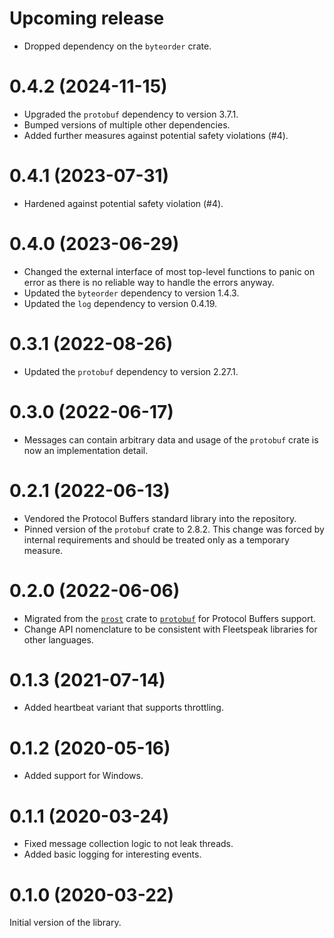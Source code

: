 Upcoming release
================

  * Dropped dependency on the `byteorder` crate.

0.4.2 (2024-11-15)
==================

  * Upgraded the `protobuf` dependency to version 3.7.1.
  * Bumped versions of multiple other dependencies.
  * Added further measures against potential safety violations (#4).

0.4.1 (2023-07-31)
==================

  * Hardened against potential safety violation (#4).

0.4.0 (2023-06-29)
==================

  * Changed the external interface of most top-level functions to panic on error
    as there is no reliable way to handle the errors anyway.
  * Updated the `byteorder` dependency to version 1.4.3.
  * Updated the `log` dependency to version 0.4.19.

0.3.1 (2022-08-26)
==================

  * Updated the `protobuf` dependency to version 2.27.1.

0.3.0 (2022-06-17)
==================

  * Messages can contain arbitrary data and usage of the `protobuf` crate is now
    an implementation detail.

0.2.1 (2022-06-13)
==================

  * Vendored the Protocol Buffers standard library into the repository.
  * Pinned version of the `protobuf` crate to 2.8.2. This change was forced by
    internal requirements and should be treated only as a temporary measure.

0.2.0 (2022-06-06)
==================

  * Migrated from the [`prost`] crate to [`protobuf`] for Protocol Buffers
    support.
  * Change API nomenclature to be consistent with Fleetspeak libraries for other
    languages.

[`prost`]: https://crates.io/crates/prost
[`protobuf`]: https://crates.io/crates/protobuf

0.1.3 (2021-07-14)
==================

  * Added heartbeat variant that supports throttling.

0.1.2 (2020-05-16)
==================

  * Added support for Windows.

0.1.1 (2020-03-24)
==================

  * Fixed message collection logic to not leak threads.
  * Added basic logging for interesting events.

0.1.0 (2020-03-22)
==================

Initial version of the library.

